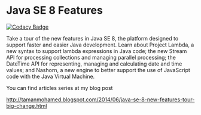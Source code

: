 Java SE 8 Features
==================

[![Codacy Badge](https://api.codacy.com/project/badge/Grade/2e4cea4f3ba540fea02f70ed34afa6fe)](https://www.codacy.com/app/mohamed-taman/JavaSE8-Features?utm_source=github.com&utm_medium=referral&utm_content=mohamed-taman/JavaSE8-Features&utm_campaign=badger)

Take a tour of the new features in Java SE 8, the platform designed to support faster and easier Java development. Learn about Project Lambda, a new syntax to support lambda expressions in Java code; the new Stream API for processing collections and managing parallel processing; the DateTime API for representing, managing and calculating date and time values; and Nashorn, a new engine to better support the use of JavaScript code with the Java Virtual Machine.

You can find articles series at my blog post

http://tamanmohamed.blogspot.com/2014/06/java-se-8-new-features-tour-big-change.html
